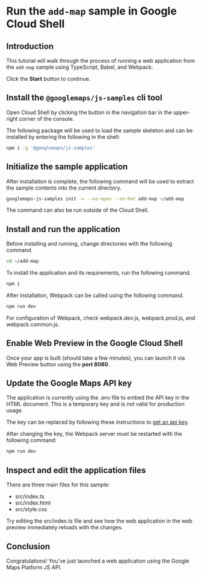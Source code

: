# Run the `add-map` sample in Google Cloud Shell

<walkthrough-tutorial-duration duration="10"/>

## Introduction

This tutorial will walk through the process of running a web application from
the `add-map` sample using TypeScript, Babel, and Webpack.

Click the **Start** button to continue.

## Install the `@googlemaps/js-samples` cli tool

Open Cloud Shell by clicking the
<walkthrough-cloud-shell-icon></walkthrough-cloud-shell-icon> button in the
navigation bar in the upper-right corner of the console.

The following package will be used to load the sample skeleton and can be
installed by entering the following in the shell:

```bash
npm i -g '@googlemaps/js-samples'
```

## Initialize the sample application

After installation is complete, the following command will be used to extract
the sample contents into the current directory.

```bash
googlemaps-js-samples init -v --no-open --no-hot add-map ~/add-map
```

The command can also be run outside of the Cloud Shell.

## Install and run the application

Before installing and running, change directories with the following command.

```bash
cd ~/add-map
```

To install the application and its requirements, run the following command.

```bash
npm i
```

After installation, Webpack can be called using the following command.

```bash
npm run dev
```

For configuration of Webpack, check
<walkthrough-editor-open-file filePath="~/add-map/webpack.dev.js">webpack.dev.js</walkthrough-editor-open-file>,
<walkthrough-editor-open-file filePath="~/add-map/webpack.prod.js">webpack.prod.js</walkthrough-editor-open-file>,
and
<walkthrough-editor-open-file filePath="~/add-map/webpack.common.js">webpack.common.js</walkthrough-editor-open-file>.

## Enable Web Preview in the Google Cloud Shell

Once your app is built (should take a few minutes), you can launch it via
<walkthrough-spotlight-pointer target="cloudshell" spotlightId="devshell-web-preview-button">Web
Preview button</walkthrough-spotlight-pointer> using the **port 8080**.

## Update the Google Maps API key

The application is currently using the
<walkthrough-editor-open-file filePath="~/add-map/.env">.env</walkthrough-editor-open-file>
file to embed the API key in the HTML document. This is a temporary key and is
not valid for production usage.

The key can be replaced by following these instructions to
[get an api key](https://developers.google.com/maps/documentation/javascript/get-api-key).

After changing the key, the Webpack server must be restarted with the following
command:

```bash
npm run dev
```

## Inspect and edit the application files

There are three main files for this sample:

*   <walkthrough-editor-open-file filePath="~/add-map/src/index.ts">src/index.ts</walkthrough-editor-open-file>
*   <walkthrough-editor-open-file filePath="~/add-map/src/index.html">src/index.html</walkthrough-editor-open-file>
*   <walkthrough-editor-open-file filePath="~/add-map/src/style.css">src/style.css</walkthrough-editor-open-file>

Try editing the <walkthrough-editor-open-file filePath="~/add-map/src/index.ts">src/index.ts</walkthrough-editor-open-file> file and see how the web application in the web preview immediately reloads with the changes.

## Conclusion

<walkthrough-conclusion-trophy></walkthrough-conclusion-trophy>

Congratulations! You've just launched a web application using the Google Maps
Platform JS API.
